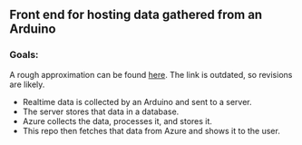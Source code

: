 ## Front end for hosting data gathered from an Arduino

### Goals:
A rough approximation can be found [here](https://learn.microsoft.com/en-us/archive/blogs/israelo/streaming-iot-telemetry-to-azure-event-hub-part-1). The link is outdated, so revisions are likely.
* Realtime data is collected by an Arduino and sent to a server.
* The server stores that data in a database.
* Azure collects the data, processes it, and stores it.
* This repo then fetches that data from Azure and shows it to the user.
